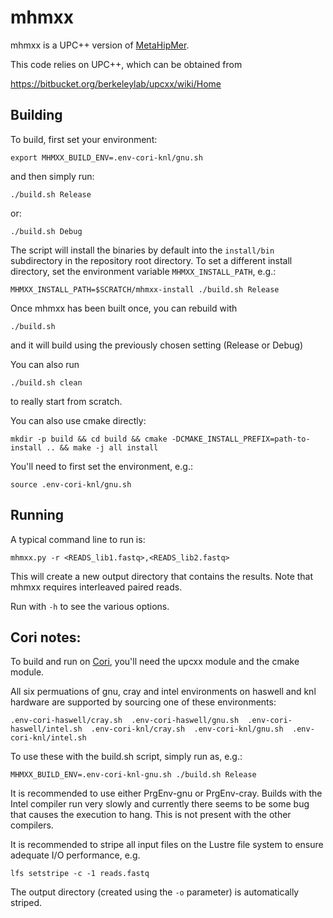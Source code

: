 # mhmxx #

mhmxx is a UPC++ version of [MetaHipMer](https://sites.google.com/lbl.gov/exabiome/downloads?authuser=0).

This code relies on UPC++, which can be obtained from

https://bitbucket.org/berkeleylab/upcxx/wiki/Home


## Building

To build, first set your environment:

`export MHMXX_BUILD_ENV=.env-cori-knl/gnu.sh`

and then simply run:

`./build.sh Release`

or:

`./build.sh Debug`

The script will install the binaries by default into the `install/bin` subdirectory in the repository root directory. To set a different install 
directory, set the environment variable `MHMXX_INSTALL_PATH`, e.g.:

`MHMXX_INSTALL_PATH=$SCRATCH/mhmxx-install ./build.sh Release`

Once mhmxx has been built once, you can rebuild with

`./build.sh`

and it will build using the previously chosen setting (Release or Debug)

You can also run

`./build.sh clean`

to really start from scratch.

You can also use cmake directly:

`mkdir -p build && cd build && cmake -DCMAKE_INSTALL_PREFIX=path-to-install .. && make -j all install`

You'll need to first set the environment, e.g.:

`source .env-cori-knl/gnu.sh`


## Running


A typical command line to run is:

`mhmxx.py -r <READS_lib1.fastq>,<READS_lib2.fastq>`

This will create a new output directory that contains the results. Note that mhmxx requires interleaved paired reads.

Run with `-h` to see the various options.

## Cori notes:

To build and run on [Cori](https://docs.nersc.gov/systems/cori/), you'll need the upcxx module and the cmake module.

All six permuations of gnu, cray and intel environments on haswell and knl hardware are supported
by sourcing one of these environments:

`.env-cori-haswell/cray.sh  .env-cori-haswell/gnu.sh  .env-cori-haswell/intel.sh  .env-cori-knl/cray.sh  .env-cori-knl/gnu.sh  .env-cori-knl/intel.sh`

To use these with the build.sh script, simply run as, e.g.:

`MHMXX_BUILD_ENV=.env-cori-knl-gnu.sh ./build.sh Release`

It is recommended to use either PrgEnv-gnu or PrgEnv-cray. Builds with the Intel compiler run very slowly and currently there seems to be some bug that causes the execution to hang. This is not present with the other compilers.

It is recommended to stripe all input files on the Lustre file system to ensure adequate I/O performance, e.g.

`lfs setstripe -c -1 reads.fastq`

The output directory (created using the `-o` parameter) is automatically striped.
